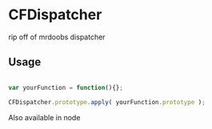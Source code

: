 # CFDispatcher

rip off of mrdoobs dispatcher

## Usage

```javascript

var yourFunction = function(){};

CFDispatcher.prototype.apply( yourFunction.prototype );

```

Also available in node
